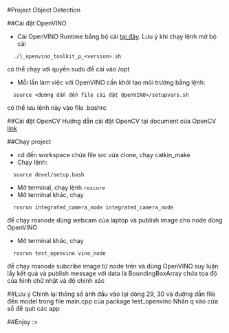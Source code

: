 #Project Object Detection

##Cài đặt OpenVINO
-  Cài OpenVINO Runtime bằng bộ cài [tại đây](https://docs.openvino.ai/latest/openvino_docs_install_guides_installing_openvino_linux.html#doxid-openvino-docs-install-guides-installing-openvino-linux). Lưu ý khi chạy lệnh mở bộ cài 
```shell
  ./l_openvino_toolkit_p_<version>.sh
```
có thể chạy với quyền sudo để cài vào /opt

- Mỗi lần làm việc với OpenVINO cần khởi tạo môi trường bằng lệnh:
```shell
  source <đường dẫn đến file cài đặt OpenVINO>/setupvars.sh
```
có thể lưu lệnh này vào file .bashrc

##Cài đặt OpenCV
Hướng dẫn cài đặt OpenCV tại document của OpenCV [link](https://docs.opencv.org/4.x/d7/d9f/tutorial_linux_install.html) 

##Chạy project
- cd đến workspace chứa file src vừa clone, chạy catkin_make
- Chạy lệnh:
```shell
  source devel/setup.bash
```
- Mở terminal, chạy lệnh ``roscore``
- Mở terminal khác, chạy 
```shell
  rosrun integrated_camera_node integrated_camera_node 
```
để chạy rosnode dùng webcam của laptop và publish image cho node dùng OpenVINO
- Mở terminal khác, chạy 
```shell
  rosrun test_openvino vino_node 
```
để chạy rosnode subcribe image từ node trên và dùng OpenVINO suy luận lấy kết quả và publish message với data là BoundingBoxArray chứa tọa độ của hình chữ nhật và độ chính xác

##Lưu ý
Chỉnh lại thông số ảnh đầu vào tại dòng 29, 30 và đường dẫn file đến model trong file main.cpp của package test_openvino
Nhấn q vào cửa sổ để quit các app

##Enjoy :>